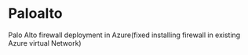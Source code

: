 # Paloalto
Palo Alto firewall deployment in Azure(fixed installing firewall in existing Azure virtual Network)
